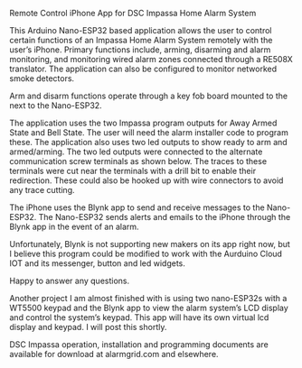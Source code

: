 Remote Control iPhone App for DSC Impassa Home Alarm System

This Arduino Nano-ESP32 based application allows the user to control certain functions of an Impassa Home Alarm System remotely with the user’s iPhone.  Primary functions include, arming, disarming and alarm monitoring, and monitoring wired alarm zones connected through a RE508X translator.   The application can also be configured to monitor networked smoke detectors.

Arm and disarm functions operate through a key fob board mounted to the next to the Nano-ESP32.

The application uses the two Impassa program outputs for Away Armed State and Bell State.  The user will need the alarm installer code to program these.  The application also uses two led outputs to show ready to arm and armed/arming.  The two led outputs were connected to the alternate communication screw terminals as shown below.  The traces to these terminals were cut near the terminals with a drill bit to enable their redirection.  These could also be hooked up with wire connectors to avoid any trace cutting.

The iPhone uses the Blynk app to send and receive messages to the Nano-ESP32.  The Nano-ESP32 sends alerts and emails to the iPhone through the Blynk app in the event of an alarm.  

Unfortunately, Blynk is not supporting new makers on its app right now, but I believe this program could be modified to work with the Aurduino Cloud IOT and its messenger, button and led widgets.

Happy to answer any questions.

Another project I am almost finished with is using two nano-ESP32s with a WT5500 keypad and the Blynk app to view the alarm system’s LCD display and control the system’s keypad.  This app will have its own virtual lcd display and keypad. I will post this shortly.

DSC Impassa operation, installation and programming documents are available for download at alarmgrid.com and elsewhere.
